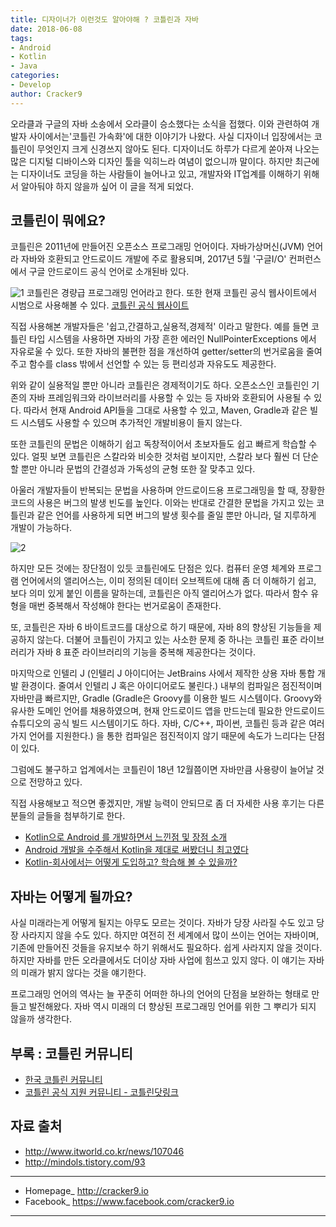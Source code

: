 ```yaml
---
title: 디자이너가 이런것도 알아야해 ? 코틀린과 자바
date: 2018-06-08
tags:
- Android
- Kotlin
- Java
categories:
- Develop
author: Cracker9
---
```


오라클과 구글의 자바 소송에서 오라클이 승소했다는 소식을 접했다.
이와 관련하여 개발자 사이에서는'코틀린 가속화'에 대한 이야기가 나왔다.
사실 디자이너 입장에서는 코틀린이 무엇인지 크게 신경쓰지 않아도 된다.
디자이너도 하루가 다르게 쏟아져 나오는 많은 디지털 디바이스와 디자인 툴을 익히느라 여념이 없으니까 말이다.
하지만 최근에는 디자이너도 코딩을 하는 사람들이 늘어나고 있고, 개발자와 IT업계를 이해하기 위해서 알아둬야 하지 않을까 싶어 이 글을 적게 되었다.

## 코틀린이 뭐에요?
코틀린은 2011년에 만들어진 오픈소스 프로그래밍 언어이다.
자바가상머신(JVM) 언어라 자바와 호환되고 안드로이드 개발에 주로 활용되며,
2017년 5월 '구글I/O' 컨퍼런스에서 구글 안드로이드 공식 언어로 소개된바 있다.

![1](https://i0.wp.com/blog.inflearn.com/wp-content/uploads/2017/07/kotlin.png?fit=768%2C500)
코틀린은 경량급 프로그래밍 언어라고 한다.
또한 현재 코틀린 공식 웹사이트에서 시범으로 사용해볼 수 있다.
[코틀린 공식 웹사이트](https://try.kotlinlang.org/)


직접 사용해본 개발자들은 '쉽고,간결하고,실용적,경제적' 이라고 말한다.
예를 들면 코틀린 타입 시스템을 사용하면 자바의 가장 흔한 에러인 NullPointerExceptions 에서 자유로울 수 있다.
또한 자바의 불편한 점을 개선하여 getter/setter의 번거로움을 줄여주고 함수를 class 밖에서 선언할 수 있는 등 편리성과 자유도도 제공한다.

위와 같이 실용적일 뿐만 아니라 코틀린은 경제적이기도 하다.
오픈소스인 코틀린인 기존의 자바 프레임워크와 라이브러리를 사용할 수 있는 등 자바와
호환되어 사용될 수 있다. 따라서 현재 Android API들을 그대로 사용할 수 있고, Maven, Gradle과 같은 빌드 시스템도 사용할 수 있으며 추가적인 개발비용이 들지 않는다.

또한 코틀린의 문법은 이해하기 쉽고 독창적이어서 초보자들도 쉽고 빠르게 학습할 수 있다.
얼핏 보면 코틀린은 스칼라와 비슷한 것처럼 보이지만, 스칼라 보다 훨씬 더 단순할 뿐만 아니라 문법의 간결성과 가독성의 균형 또한 잘 맞추고 있다.

아울러 개발자들이 반복되는 문법을 사용하며 안드로이드용 프로그래밍을 할 때, 장황한 코드의 사용은 버그의 발생 빈도를 높인다. 이와는 반대로 간결한 문법을 가지고 있는 코틀린과 같은 언어를 사용하게 되면 버그의 발생 횟수를 줄일 뿐만 아니라, 덜 지루하게 개발이 가능하다.

![2](http://files.idg.co.kr/itworld/image/2016/10/convert-java-to-kotlin-100740033-large.jpg)

하지만 모든 것에는 장단점이 있듯 코틀린에도 단점은 있다.
컴퓨터 운영 체계와 프로그램 언어에서의 앨리어스는, 이미 정의된 데이터 오브젝트에 대해 좀 더 이해하기 쉽고, 보다 의미 있게 붙인 이름을 말하는데, 코틀린은 아직 앨리어스가 없다. 따라서 함수 유형을 매번 중복해서 작성해야 한다는 번거로움이 존재한다.

또, 코틀린은 자바 6 바이트코드를 대상으로 하기 때문에, 자바 8의 향상된 기능들을 제공하지 않는다. 더불어 코틀린이 가지고 있는 사소한 문제 중 하나는 코틀린 표준 라이브러리가 자바 8 표준 라이브러리의 기능을 중복해 제공한다는 것이다.

마지막으로 인텔리 J (인텔리 J 아이디어는 JetBrains 사에서 제작한 상용 자바 통합 개발 환경이다. 줄여서 인텔리 J 혹은 아이디어로도 불린다.) 내부의 컴파일은 점진적이며 자바만큼 빠르지만, Gradle (Gradle은 Groovy를 이용한 빌드 시스템이다. Groovy와 유사한 도메인 언어를 채용하였으며, 현재 안드로이드 앱을 만드는데 필요한 안드로이드 슈튜디오의 공식 빌드 시스템이기도 하다. 자바, C/C++, 파이썬, 코틀린 등과 같은 여러가지 언어를 지원한다.) 을 통한 컴파일은 점진적이지 않기 때문에 속도가 느리다는 단점이 있다.

그럼에도 불구하고 업계에서는 코틀린이 18년 12월쯤이면 자바만큼 사용량이 늘어날 것으로 전망하고 있다.

직접 사용해보고 적으면 좋겠지만, 개발 능력이 안되므로 좀 더 자세한 사용 후기는 다른 분들의 글들을 첨부하기로 한다.
* [Kotlin으로 Android 를 개발하면서 느낀점 및 장점 소개](https://medium.com/@lazysoul/android-kotlin%EC%9C%BC%EB%A1%9C-%EA%B0%9C%EB%B0%9C%ED%95%98%EB%A9%B4%EC%84%9C-%EB%8A%90%EB%82%80%EC%A0%90-7756c46a2b1e/)
* [Android 개발을 수주해서 Kotlin을 제대로 써봤더니 최고였다](https://gist.github.com/Hazealign/1bbc586ded1649a8f08f/)
* [Kotlin-회사에서는 어떻게 도입하고? 학습해 볼 수 있을까?](https://thdev.tech/kotlin/android/2018/01/02/Kotlin-Learning-and-Introduction.html)


## 자바는 어떻게 될까요?
사실 미래라는게 어떻게 될지는 아무도 모르는 것이다.
자바가 당장 사라질 수도 있고 당장 사라지지 않을 수도 있다.
하지만 여전히 전 세계에서 많이 쓰이는 언어는 자바이며, 기존에 만들어진 것들을 유지보수 하기 위해서도 필요하다. 쉽게 사라지지 않을 것이다.
하지만 자바를 만든 오라클에서도 더이상 자바 사업에 힘쓰고 있지 않다.
이 얘기는 자바의 미래가 밝지 않다는 것을 얘기한다.

프로그래밍 언어의 역사는 늘 꾸준히 어떠한 하나의 언어의 단점을 보완하는 형태로 만들고 발전해왔다. 자바 역시 미래의 더 향상된 프로그래밍 언어를 위한 그 뿌리가 되지 않을까 생각한다.

## 부록 : 코틀린 커뮤니티
* [한국 코틀린 커뮤니티](http://kotlin.kr/)
* [코틀린 공식 지원 커뮤니티 - 코틀린닷링크](https://kotlin.link/)

## 자료 출처
* http://www.itworld.co.kr/news/107046
* http://mindols.tistory.com/93

_____

* Homepage_ <a href="http://www.cracker9.io?utm_medium=cpc&utm_source=blog_origin&utm_campaign=0.11.x&utm_content=Kotlin_Java">http://cracker9.io</a>
* Facebook_ https://www.facebook.com/cracker9.io

_____
